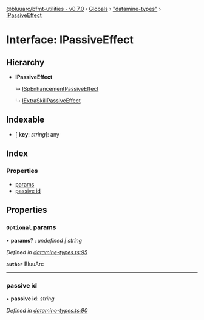 [@bluuarc/bfmt-utilities - v0.7.0](../README.md) › [Globals](../globals.md) › ["datamine-types"](../modules/_datamine_types_.md) › [IPassiveEffect](_datamine_types_.ipassiveeffect.md)

# Interface: IPassiveEffect

## Hierarchy

* **IPassiveEffect**

  ↳ [ISpEnhancementPassiveEffect](_datamine_types_.ispenhancementpassiveeffect.md)

  ↳ [IExtraSkillPassiveEffect](_datamine_types_.iextraskillpassiveeffect.md)

## Indexable

* \[ **key**: *string*\]: any

## Index

### Properties

* [params](_datamine_types_.ipassiveeffect.md#optional-params)
* [passive id](_datamine_types_.ipassiveeffect.md#passive-id)

## Properties

### `Optional` params

• **params**? : *undefined | string*

*Defined in [datamine-types.ts:95](https://github.com/BluuArc/bfmt-utilities/blob/master/src/datamine-types.ts#L95)*

**`author`** BluuArc

___

###  passive id

• **passive id**: *string*

*Defined in [datamine-types.ts:90](https://github.com/BluuArc/bfmt-utilities/blob/master/src/datamine-types.ts#L90)*
